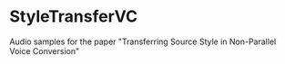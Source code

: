 # StyleTransferVC
Audio samples for the paper "Transferring Source Style in Non-Parallel Voice Conversion"
